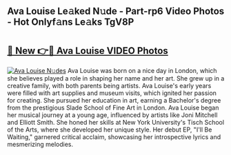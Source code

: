 ## Ava Louise Le𝚊ked N𝚞de - Part-rp6 Video Photos - Hot Onlyf𝚊ns Le𝚊ks TgV8P

# <h2><a href="http://ac26911.deff.icu/?id=Ava+Louise">🔗 New 👉🔴 Ava Louise VIDEO Photos</a></h2>

[![Ava Louise N𝚞des](https://i.imgur.com/rIISA9y.gif)](http://ac26911.deff.icu/?id=Ava+Louise)
Ava Louise was born on a nice day in London, which she believes played a role in shaping her name and her art. She grew up in a creative family, with both parents being artists. Ava Louise's early years were filled with art supplies and museum visits, which ignited her passion for creating. She pursued her education in art, earning a Bachelor's degree from the prestigious Slade School of Fine Art in London. Ava Louise began her musical journey at a young age, influenced by artists like Joni Mitchell and Elliott Smith. She honed her skills at New York University's Tisch School of the Arts, where she developed her unique style. Her debut EP, "I'll Be Waiting," garnered critical acclaim, showcasing her introspective lyrics and mesmerizing melodies.
